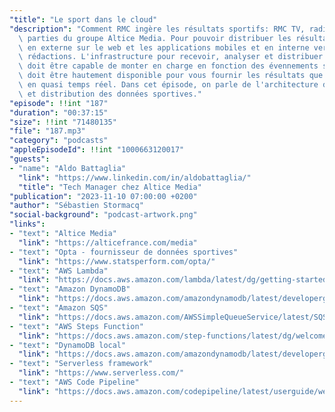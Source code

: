 ```yaml
---
"title": "Le sport dans le cloud"
"description": "Comment RMC ingère les résultats sportifs: RMC TV, radio et web font\
  \ parties du groupe Altice Media. Pour pouvoir distribuer les résultats sportifs\
  \ en externe sur le web et les applications mobiles et en interne vers les différentes\
  \ rédactions. L'infrastructure pour recevoir, analyser et distribuer les données\
  \ doit être capable de monter en charge en fonction des évennements sportifs et\
  \ doit être hautement disponible pour vous fournir les résultats que vous attendez\
  \ en quasi temps réel. Dans cet épisode, on parle de l'architecture de l'ingestion\
  \ et distribution des données sportives."
"episode": !!int "187"
"duration": "00:37:15"
"size": !!int "71480135"
"file": "187.mp3"
"category": "podcasts"
"appleEpisodeId": !!int "1000663120017"
"guests":
- "name": "Aldo Battaglia"
  "link": "https://www.linkedin.com/in/aldobattaglia/"
  "title": "Tech Manager chez Altice Media"
"publication": "2023-11-10 07:00:00 +0200"
"author": "Sébastien Stormacq"
"social-background": "podcast-artwork.png"
"links":
- "text": "Altice Media"
  "link": "https://alticefrance.com/media"
- "text": "Opta - fournisseur de données sportives"
  "link": "https://www.statsperform.com/opta/"
- "text": "AWS Lambda"
  "link": "https://docs.aws.amazon.com/lambda/latest/dg/getting-started.html"
- "text": "Amazon DynamoDB"
  "link": "https://docs.aws.amazon.com/amazondynamodb/latest/developerguide/Introduction.html"
- "text": "Amazon SQS"
  "link": "https://docs.aws.amazon.com/AWSSimpleQueueService/latest/SQSDeveloperGuide/welcome.html"
- "text": "AWS Steps Function"
  "link": "https://docs.aws.amazon.com/step-functions/latest/dg/welcome.html"
- "text": "DynamoDB local"
  "link": "https://docs.aws.amazon.com/amazondynamodb/latest/developerguide/DynamoDBLocal.html"
- "text": "Serverless framework"
  "link": "https://www.serverless.com/"
- "text": "AWS Code Pipeline"
  "link": "https://docs.aws.amazon.com/codepipeline/latest/userguide/welcome.html"
---
```

